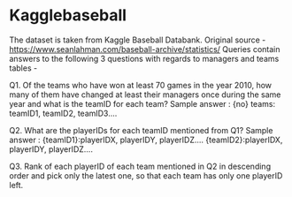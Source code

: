 # Kagglebaseball
The dataset is taken from Kaggle Baseball Databank. Original source - https://www.seanlahman.com/baseball-archive/statistics/ 
Queries contain answers to the following 3 questions with regards to managers and teams tables -

Q1. Of the teams who have won at least 70 games in the year 2010, how many of them have changed at least their managers once during the same year and
    what is the teamID for each team?
    Sample answer : {no} teams: teamID1, teamID2, teamID3....

Q2. What are the playerIDs for each teamID mentioned from Q1?
    Sample answer : {teamID1}:playerIDX, playerIDY, playerIDZ....
                    {teamID2}:playerIDX, playerIDY, playerIDZ....
    
Q3. Rank of each playerID of each team mentioned in Q2 in descending order and pick only the latest one, so that each team has only one playerID left.
